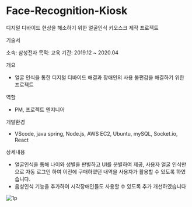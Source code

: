 # Face-Recognition-Kiosk
디지털 디바이드 현상을 해소하기 위한 얼굴인식 키오스크 제작 프로젝트

기술서

소속: 삼성전자 
목적: 교육 
기간: 2019.12 ~ 2020.04

개요
 - 얼굴 인식을 통한 디지털 디바이드 해결과 장애인의 사용 불편감을 해결하기 위한 프로젝트

역할
 - PM, 프로젝트 엔지니어
 
개발환경
 - VScode, java spring, Node.js, AWS EC2, Ubuntu, mySQL, Socket.io, React

상세내용
 - 얼굴인식을 통해 나이와 성별을 판별하고 UI를 분별하여 제공, 사용자 얼굴 인식만으로 자동 로그인 하여 이전에 구매하였던 내역을 사용자가 활용할 수 있도록 하였습니다.
 - 음성인식 기능을 추가하여 시각장애인들도 사용할 수 있도록 추가 개선하였습니다


![1p](https://user-images.githubusercontent.com/17943248/102707982-f2e3f580-42e2-11eb-8092-2e1573ac1d88.png)
